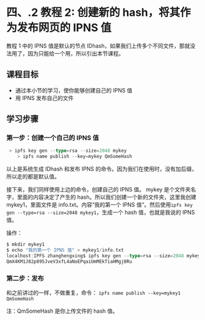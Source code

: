 # 四、.2 教程 2: 创建新的 hash，将其作为发布网页的 IPNS 值

教程 1 中的 IPNS 值是默认的节点 IDhash，如果我们上传多个不同文件，那就没法用了，因为只能给一个用，所以引出本节课程。

## 课程目标

*   通过本小节的学习，使你能够创建自己的 IPNS 值
*   用 IPNS 发布自己的文件

## 学习步骤

### 第一步：创建一个自己的 IPNS 值

```go
 > ipfs key gen --type=rsa --size=2048 mykey
    > ipfs name publish --key=mykey QmSomeHash 
```

以上是系统生成 IDhash 和发布 IPNS 的命令。因为我们在使用时，没有加后缀，所以走的都是默认值。

接下来，我们同样使用上边的命令，创建自己的 IPNS 值。 mykey 是个文件夹名字，里面的内容决定了产生的 hash。所以我们创建一个新的文件夹，这里我创建 mykey1，里面文件是 info.txt。内容“我的第一个 IPNS 值”。然后使用`ipfs key gen --type=rsa --size=2048 mykey1`，生成一个 hash 值，也就是我说的 IPNS 值。

操作：

```go
$ mkdir mykey1
$ echo "我的第一个 IPNS 值" > mykey1/info.txt
localhost:IPFS zhanghengxing$ ipfs key gen --type=rsa --size=2048 mykey1
QmX4KM1J82p895JveV3xfL4aNoEPqaiUmMEkTiaHMgj8Ru 
```

### 第二步：发布

和之前讲过的一样，不做重复，命令： `ipfs name publish --key=mykey1 QmSomeHash`

注：QmSomeHash 是你上传文件的 hash 值。